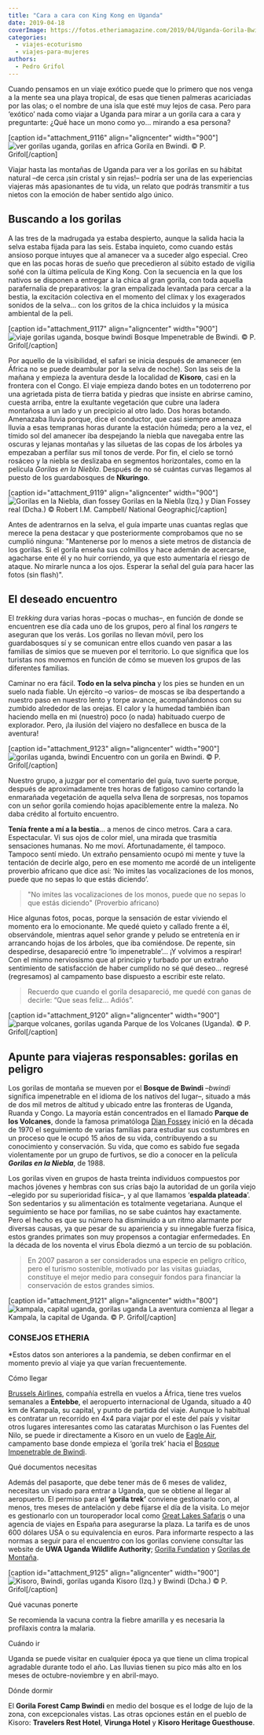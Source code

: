 ```yaml
---
title: "Cara a cara con King Kong en Uganda"
date: 2019-04-18
coverImage: https://fotos.etheriamagazine.com/2019/04/Uganda-Gorila-Bwindi.jpg
categories: 
  - viajes-ecoturismo
  - viajes-para-mujeres
authors: 
  - Pedro Grifol
---
```


Cuando pensamos en un viaje exótico puede que lo primero que nos venga a la mente sea 
una playa tropical, de esas que tienen palmeras acariciadas por las olas; o el nombre de 
una isla que esté muy lejos de casa. Pero para ‘exótico’ nada como viajar a Uganda para 
mirar a un gorila cara a cara y preguntarte: ¿Qué hace un mono como yo… mirando a esa 
persona? 

\[caption id="attachment\_9116" align="aligncenter" width="900"\]![ver gorilas uganda, gorilas en africa](https://fotos.etheriamagazine.com/2019/04/Uganda-Gorila-Bwindi.jpg "Gorila en Bwindi.") Gorila en Bwindi. © P. Grifol\[/caption\]

Viajar hasta las montañas de Uganda para ver a los gorilas en su hábitat natural –de cerca ¡sin cristal y sin rejas!– podría ser una de las experiencias viajeras más apasionantes de tu vida, un relato que podrás transmitir a tus nietos con la emoción de haber sentido algo único.

## Buscando a los gorilas

A las tres de la madrugada ya estaba despierto, aunque la salida hacia la selva estaba fijada para las seis. Estaba inquieto, como cuando estás ansioso porque intuyes que al amanecer va a suceder algo especial. Creo que en las pocas horas de sueño que precedieron al súbito estado de vigilia soñé con la última película de King Kong. Con la secuencia en la que los nativos se disponen a entregar a la chica al gran gorila, con toda aquella parafernalia de preparativos: la gran empalizada levantada para cercar a la bestia, la excitación colectiva en el momento del clímax y los exagerados sonidos de la selva... con los gritos de la chica incluidos y la música ambiental de la peli.

\[caption id="attachment\_9117" align="aligncenter" width="900"\]![viaje gorilas uganda, bosque bwindi](https://fotos.etheriamagazine.com/2019/04/Uganda-Gorila-Niebla-bosque.jpg "Bosque Impenetrable de Bwindi.") Bosque Impenetrable de Bwindi. © P. Grifol\[/caption\]

Por aquello de la visibilidad, el safari se inicia después de amanecer (en África no se puede deambular por la selva de noche). Son las seis de la mañana y empieza la aventura desde la localidad de **Kisoro**, casi en la frontera con el Congo. El viaje empieza dando botes en un todoterreno por una agrietada pista de tierra batida y piedras que insiste en abrirse camino, cuesta arriba, entre la exultante vegetación que cubre una ladera montañosa a un lado y un precipicio al otro lado. Dos horas botando. Amenazaba lluvia porque, dice el conductor, que casi siempre amenaza lluvia a esas tempranas horas durante la estación húmeda; pero a la vez, el tímido sol del amanecer iba despejando la niebla que navegaba entre las oscuras y lejanas montañas y las siluetas de las copas de los árboles ya empezaban a perfilar sus mil tonos de verde. Por fin, el cielo se tornó rosáceo y la niebla se deslizaba en segmentos horizontales, como en la película _Gorilas en la Niebla_. Después de no sé cuántas curvas llegamos al puesto de los guardabosques de **Nkuringo**.

\[caption id="attachment\_9119" align="aligncenter" width="900"\]![Gorilas en la Niebla, dian fossey](https://fotos.etheriamagazine.com/2019/04/gorilas-en-niebla-dian-fossey.jpg "Gorilas en la Niebla (Izq.) y Dian Fossey real (Dcha.)") Gorilas en la Niebla (Izq.) y Dian Fossey real (Dcha.) © Robert I.M. Campbell/ National Geographic\[/caption\]

Antes de adentrarnos en la selva, el guía imparte unas cuantas reglas que merece la pena destacar y que posteriormente comprobamos que no se cumplió ninguna: "Mantenerse por lo menos a siete metros de distancia de los gorilas. Si el gorila enseña sus colmillos y hace ademán de acercarse, agacharse ente él y no huir corriendo, ya que esto aumentaría el riesgo de ataque. No mirarle nunca a los ojos. Esperar la señal del guía para hacer las fotos (sin flash)".

## El deseado encuentro

El _trekking_ dura varias horas –pocas o muchas–, en función de donde se encuentren ese día cada uno de los grupos, pero al final los _rangers_ te aseguran que los verás. Los gorilas no llevan móvil, pero los guardabosques sí y se comunican entre ellos cuando ven pasar a las familias de simios que se mueven por el territorio. Lo que significa que los turistas nos movemos en función de cómo se mueven los grupos de las diferentes familias.

Caminar no era fácil. **Todo en la selva pincha** y los pies se hunden en un suelo nada fiable. Un ejército –o varios– de moscas se iba despertando a nuestro paso en nuestro lento y torpe avance, acompañándonos con su zumbido alrededor de las orejas. El calor y la humedad también iban haciendo mella en mi (nuestro) poco (o nada) habituado cuerpo de explorador. Pero, ¡la ilusión del viajero no desfallece en busca de la aventura!

\[caption id="attachment\_9123" align="aligncenter" width="900"\]![gorilas uganda, bwindi](https://fotos.etheriamagazine.com/2019/04/uganda-Gorila-en-Bwindi.jpg "Encuentro con un gorila en Bwindi.") Encuentro con un gorila en Bwindi. © P. Grifol\[/caption\]

Nuestro grupo, a juzgar por el comentario del guía, tuvo suerte porque, después de aproximadamente tres horas de fatigoso camino cortando la enmarañada vegetación de aquella selva llena de sorpresas, nos topamos con un señor gorila comiendo hojas apaciblemente entre la maleza. No daba crédito al fortuito encuentro.

**Tenía frente a mí a la bestia**… a menos de cinco metros. Cara a cara. Espectacular. Vi sus ojos de color miel, una mirada que trasmitía sensaciones humanas. No me moví. Afortunadamente, él tampoco. Tampoco sentí miedo. Un extraño pensamiento ocupó mi mente y tuve la tentación de decirle algo, pero en ese momento me acordé de un inteligente proverbio africano que dice así: ‘No imites las vocalizaciones de los monos, puede que no sepas lo que estás diciendo’.

> "No imites las vocalizaciones de los monos, puede que no sepas lo que estás diciendo" 
> (Proverbio africano) 

Hice algunas fotos, pocas, porque la sensación de estar viviendo el momento era lo emocionante. Me quedé quieto y callado frente a él, observándole, mientras aquel señor grande y peludo se entretenía en ir arrancando hojas de los árboles, que iba comiéndose. De repente, sin despedirse, desapareció entre ‘lo impenetrable’… ¡Y volvimos a respirar! Con el mismo nerviosismo que al principio y turbado por un extraño sentimiento de satisfacción de haber cumplido no sé qué deseo... regresé (regresamos) al campamento base dispuesto a escribir este relato.

> Recuerdo que cuando el gorila desapareció, me quedé con ganas de decirle: “Que seas 
> feliz… Adiós”. 

\[caption id="attachment\_9120" align="aligncenter" width="900"\]![parque volcanes, gorilas uganda](https://fotos.etheriamagazine.com/2019/04/Uganda-Parque-de-los-Volcanes.jpg "Parque de los Volcanes (Uganda).") Parque de los Volcanes (Uganda). © P. Grifol\[/caption\]

## Apunte para viajeras responsables: gorilas en peligro

Los gorilas de montaña se mueven por el **Bosque de Bwindi** –_bwindi_ significa impenetrable en el idioma de los nativos del lugar–, situado a más de dos mil metros de altitud y ubicado entre las fronteras de Uganda, Ruanda y Congo. La mayoría están concentrados en el llamado **Parque de los Volcanes**, donde la famosa primatóloga [Dian Fossey](https://elpais.com/elpais/2018/04/16/ciencia/1523835004_285382.html) inició en la década de 1970 el seguimiento de varias familias para estudiar sus costumbres en un proceso que le ocupó 15 años de su vida, contribuyendo a su conocimiento y conservación. Su vida, que como es sabido fue segada violentamente por un grupo de furtivos, se dio a conocer en la película **_Gorilas en la Niebla_**, de 1988.

Los gorilas viven en grupos de hasta treinta individuos compuestos por machos jóvenes y hembras con sus crías bajo la autoridad de un gorila viejo –elegido por su superioridad física–, y al que llamamos ‘**espalda plateada**’. Son sedentarios y su alimentación es totalmente vegetariana. Aunque el seguimiento se hace por familias, no se sabe cuántos hay exactamente. Pero el hecho es que su número ha disminuido a un ritmo alarmante por diversas causas, ya que pesar de su apariencia y su innegable fuerza física, estos grandes primates son muy propensos a contagiar enfermedades. En la década de los noventa el virus Ébola diezmó a un tercio de su población.

> En 2007 pasaron a ser considerados una especie en peligro crítico, pero el turismo 
> sostenible, motivado por las visitas guiadas, constituye el mejor medio para conseguir 
> fondos para financiar la conservación de estos grandes simios. 

\[caption id="attachment\_9121" align="aligncenter" width="800"\]![kampala, capital uganda, gorilas uganda](https://fotos.etheriamagazine.com/2019/04/uganda-gorilas-kampala.jpg "La aventura comienza al llegar a Kampala, la capital de Uganda.") La aventura comienza al llegar a Kampala, la capital de Uganda. © P. Grifol\[/caption\]

### CONSEJOS ETHERIA

\*Estos datos son anteriores a la pandemia, se deben confirmar en el momento previo al viaje ya que varían frecuentemente.

Cómo llegar 

[Brussels Airlines](http://www.brusselsairlines.com), compañía estrella en vuelos a África, tiene tres vuelos semanales a **Entebbe**, el aeropuerto internacional de Uganda, situado a 40 km de Kampala, su capital, y punto de partida del viaje. Aunque lo habitual es contratar un recorrido en 4x4 para viajar por el este del país y visitar otros lugares interesantes como las cataratas Murchison o las Fuentes del Nilo, se puede ir directamente a Kisoro en un vuelo de [Eagle Air](http://www.flyeagleuganda.com), campamento base donde empieza el ‘gorila trek’ hacia el [Bosque Impenetrable de Bwindi](http://www.bwindiforestnationalpark.com).

Qué documentos necesitas 

Además del pasaporte, que debe tener más de 6 meses de validez, necesitas un visado para entrar a Uganda, que se obtiene al llegar al aeropuerto. El permiso para el **‘gorila trek’** conviene gestionarlo con, al menos, tres meses de antelación y debe fijarse el día de la visita. Lo mejor es gestionarlo con un touroperador local como [Great Lakes Safaris](http://www.safari-uganda.com) o una agencia de viajes en España para asegurarse la plaza. La tarifa es de unos 600 dólares USA o su equivalencia en euros. Para informarte respecto a las normas a seguir para el encuentro con los gorilas conviene consultar las website de **UWA Uganda Wildlife Authority**; [Gorilla Fundation](http://www.gorillafund.org) y [Gorilas de Montaña](http://www.mountaingorillas.org).

\[caption id="attachment\_9125" align="aligncenter" width="900"\]![Kisoro, Bwindi, gorilas uganda](https://fotos.etheriamagazine.com/2019/04/Nkuringo-campamento-base.jpg "Kisoro y BwindI.") Kisoro (Izq.) y Bwindi (Dcha.) © P. Grifol\[/caption\]

Qué vacunas ponerte 

Se recomienda la vacuna contra la fiebre amarilla y es necesaria la profilaxis contra la malaria.

Cuándo ir 

Uganda se puede visitar en cualquier época ya que tiene un clima tropical agradable durante todo el año. Las lluvias tienen su pico más alto en los meses de octubre-noviembre y en abril-mayo.

Dónde dormir 

El **Gorila Forest Camp Bwindi** en medio del bosque es el lodge de lujo de la zona, con excepcionales vistas. Las otras opciones están en el pueblo de Kisoro: **Travelers Rest Hotel**, **Virunga Hotel** y **Kisoro Heritage Guesthouse**.
